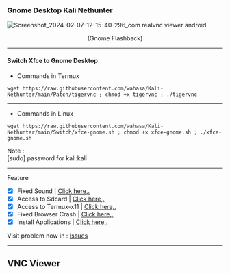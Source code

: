 ### Gnome Desktop Kali Nethunter
![Screenshot_2024-02-07-12-15-40-296_com realvnc viewer android](https://github.com/wahasa/Kali-Nethunter/assets/69626847/4baaf2ba-19d8-497c-be73-72f11574988e)
<p align="center">(Gnome Flashback)</p>

---
#### Switch Xfce to Gnome Desktop
* Commands in Termux
```
wget https://raw.githubusercontent.com/wahasa/Kali-Nethunter/main/Patch/tigervnc ; chmod +x tigervnc ; ./tigervnc
```

---
* Commands in Linux
```
wget https://raw.githubusercontent.com/wahasa/Kali-Nethunter/main/Switch/xfce-gnome.sh ; chmod +x xfce-gnome.sh ; ./xfce-gnome.sh
```

Note :</br>
[sudo] password for kali:kali

---
Feature
- [x] Fixed Sound          | [Click here,.](https://github.com/wahasa/Kali-Nethunter/tree/main/Note)
- [x] Access to Sdcard     | [Click here,.](https://github.com/wahasa/Kali-Nethunter/tree/main/Note)
- [x] Access to Termux-x11 | [Click here,.](https://github.com/wahasa/Kali-Nethunter/tree/main/Note)
- [x] Fixed Browser Crash  | [Click here,.](https://github.com/wahasa/Kali-Nethunter/tree/main/Note)
- [x] Install Applications | [Click here,.](https://github.com/wahasa/Kali-Nethunter/tree/main/Apps)

Visit problem now in : 
[Issues](https://github.com/wahasa/nethunter/issues)

---
## VNC Viewer
